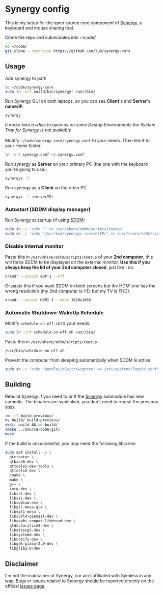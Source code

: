 # Synergy config

This is my setup for the open source core component of [Synergy](https://github.com/symless/synergy-core), a keyboard and mouse sharing tool.

Clone the repo and submodules into ~/code/
```zsh
cd ~/code/
git clone --recursive https://github.com/lu0/synergy-core
```

## Usage

Add synergy to path
```zsh
cd ~/code/synergy-core
sudo ln -srf build/bin/synergy* /usr/bin/
```

Run Synergy GUI on both laptops, so you can see **Client**'s and **Server**'s **name/IP**.
```zsh
synergy
```
*It make take a while to open as on some Destop Environments the System Tray for Synergy is not available*
<br />
<br />
Modify `~/code/synergy-core/synergy.conf` to your needs. Then link it to your Home folder.
```zsh
ln -srf synergy.conf ~/.synergy.conf
```

Run synergy as **Server** on your primary PC (the one with the keyboard you're going to use).
```zsh
synergys -f
```

Run synergy as a **Client** on the other PC.
```zsh
synergyc -f <serverIP>
```
### Autostart (SDDM display manager)
Run Synergy at startup (if using [SDDM](https://github.com/lu0/sddm-chili))
```zsh
sudo sh -c 'echo "" >> /usr/share/sddm/scripts/Xsetup' 
sudo sh -c 'echo "/usr/bin/synergyc <serverIP>" >> /usr/share/sddm/scripts/Xsetup' 
```

### Disable internal monitor
Paste this in `/usr/share/sddm/scripts/Xsetup` of your **2nd computer**, this will force SDDM to be displayed on the external monitor. **Use this if you always keep the lid of your 2nd computer closed**, just like I do.
```zsh
xrandr --output eDP-1 --off
```
Or paste this if you want SDDM on both screens but the HDMI one has the wrong resolution (my 2nd computer is HD, but my TV is FHD).
```zsh
xrandr --output HDMI-1 --mode 1920x1080
```

### Automatic Shutdown-WakeUp Schedule
Modify `schedule-on-off.sh` to your needs.
```zsh
sudo ln -srf schedule-on-off.sh /usr/bin/
```
Paste this in ```/usr/share/sddm/scripts/Xsetup```
```zsh
/usr/bin/schedule-on-off.sh
```
Prevent the computer from sleeping automatically when SDDM is active.
```zsh
sudo sh -c "echo 'HandleLidSwitch=ignore' >> /etc/systemd/logind.conf"
```

<!-- ```zsh
HDMIPORT=$(xrandr | grep " connected " | grep "HDMI" | awk '{print $1}')
[[ ! -z "$HDMIPORT" ]] && xrandr --output eDP-1 --off && xrandr --output HDMI-1 --mode 1920x1080 -->
<!-- ``` -->

<!-- Run ```sudo visudo``` and paste the following at the end of the file:
```zsh
user_name ALL=(ALL) NOPSSWD:/usr/bin/killall -9 synergyc
``` -->

## Building
Rebuild Synergy if you need to or if the [Synergy](https://github.com/symless/synergy-core) submodule has new commits. The binaries are symlinked, you don't need to repeat the previous step.
```zsh
rm -rf build-previous/
mv build/ build-previous/
mkdir build && cd build/
cmake ../source-code-git/
make
```

If the build is unsuccessful, you may need the following libraries:
```zsh
sudo apt install -y \
  qtcreator \
  qtbase5-dev \
  qttools5-dev-tools \
  qttools5-dev \
  cmake \
  make \
  g++ \
  xorg-dev \
  libssl-dev \
  libx11-dev \
  libsodium-dev \
  libgl1-mesa-glx \
  libegl1-mesa \
  libcurl4-openssl-dev \
  libavahi-compat-libdnssd-dev \
  qtdeclarative5-dev \
  libqt5svg5-dev \
  libsystemd-dev \
  libnotify-dev \
  libgdk-pixbuf2.0-dev \
  libglib2.0-dev
```

<!-- If still unsuccessful, go to a working commit:
```zsh
cd source-code-git/
git checkout 28dcd342 # snapshot 1.14.1.30
``` -->

## Disclaimer
I'm not the maintainer of Synergy, nor am I affiliated with Symless in any way. Bugs or issues related to Synergy should be reported directly on the official [issues page](https://github.com/symless/synergy-core/issues).
